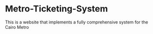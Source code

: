 
# Metro-Ticketing-System
This is a website that implements a fully comprehensive system for the Cairo Metro

